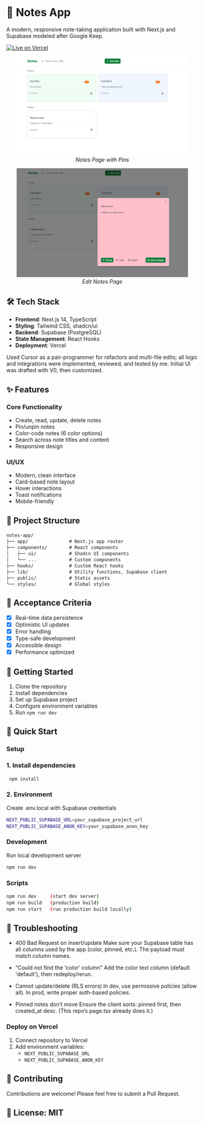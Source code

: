 # 📝 Notes App

A modern, responsive note-taking application built with Next.js and Supabase modeled after Google Keep.

[![Live on Vercel](https://img.shields.io/badge/Live-Vercel-success)](https://notes-app-eight-brown.vercel.app/)

<p align="center">
  <img src="https://github.com/CodingWCal/notes-app/blob/main/Screenshot%202025-09-14%20120519.png" width="450" alt="Notes App Home"/>
  <br/><em>Notes Page with Pins</em>
</p>

<p align="center">
  <img src="https://github.com/CodingWCal/notes-app/blob/main/Screenshot%202025-09-14%20120612.png" width="450" alt="Edit Note"/>
  <br/><em>Edit Notes Page</em>
</p>

## 🛠 Tech Stack
- **Frontend**: Next.js 14, TypeScript
- **Styling**: Tailwind CSS, shadcn/ui
- **Backend**: Supabase (PostgreSQL)
- **State Management**: React Hooks
- **Deployment**: Vercel

Used Cursor as a pair-programmer for refactors and multi-file edits; all logic and integrations were implemented, reviewed, and tested by me. Initial UI was drafted with V0, then customized.

## ✨ Features

### Core Functionality
- Create, read, update, delete notes
- Pin/unpin notes
- Color-code notes (6 color options)
- Search across note titles and content
- Responsive design

### UI/UX
- Modern, clean interface
- Card-based note layout
- Hover interactions
- Toast notifications
- Mobile-friendly

## 📂 Project Structure
```
notes-app/
├── app/               # Next.js app router
├── components/        # React components
│   ├── ui/            # Shadcn UI components
│   └── ...            # Custom components
├── hooks/             # Custom React hooks
├── lib/               # Utility functions, Supabase client
├── public/            # Static assets
└── styles/            # Global styles
```

## 🎯 Acceptance Criteria
- [x] Real-time data persistence
- [x] Optimistic UI updates
- [x] Error handling
- [x] Type-safe development
- [x] Accessible design
- [x] Performance optimized

## 📝 Getting Started
1. Clone the repository
2. Install dependencies
3. Set up Supabase project
4. Configure environment variables
5. Run `npm run dev`

## 🚀 Quick Start

### Setup

### 1. Install dependencies
```bash
 npm install
```
### 2. Environment
Create .env.local with Supabase credentials
```bash
NEXT_PUBLIC_SUPABASE_URL=your_supabase_project_url
NEXT_PUBLIC_SUPABASE_ANON_KEY=your_supabase_anon_key
```

### Development
Run local development server
```bash
npm run dev
```
### Scripts
```bash
npm run dev     (start dev server)
npm run build   (production build)
npm run start   (run production build locally)
```

## 🔧 Troubleshooting
- 400 Bad Request on insert/update
    Make sure your Supabase table has all columns used by the app (color, pinned, etc.). The payload must match column names.

- “Could not find the 'color' column”
    Add the color text column (default 'default'), then redeploy/rerun.

- Cannot update/delete (RLS errors)
    In dev, use permissive policies (allow all). In prod, write proper auth-based policies.

- Pinned notes don’t move
    Ensure the client sorts: pinned first, then created_at desc. (This repo’s page.tsx already does it.)

### Deploy on Vercel
1. Connect repository to Vercel
2. Add environment variables:
   - `NEXT_PUBLIC_SUPABASE_URL`
   - `NEXT_PUBLIC_SUPABASE_ANON_KEY`

## 🤝 Contributing
Contributions are welcome! Please feel free to submit a Pull Request.

## 📝 License: MIT
